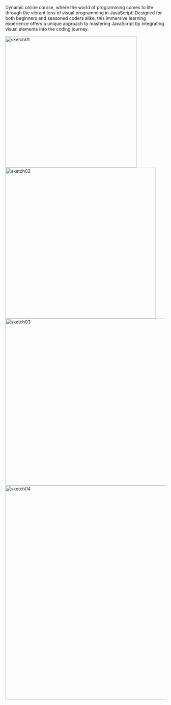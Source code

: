 Dynamic online course, where the world of programming comes to life through the vibrant lens of visual programming in JavaScript! Designed for both beginners and seasoned coders alike, this immersive learning experience offers a unique approach to mastering JavaScript by integrating visual elements into the coding journey.


<img width="413" alt="sketch01" src="https://github.com/kkrista/creative-coding/assets/78624317/db5fcb05-8d0d-4467-b7e5-0ea44307c1e5">
<img width="473" alt="sketch02" src="https://github.com/kkrista/creative-coding/assets/78624317/a3c1e8e0-5034-4ad8-9017-9ab9cd3d8085">
<img width="524" alt="sketch03" src="https://github.com/kkrista/creative-coding/assets/78624317/ff2d53f4-27d3-4b4e-b393-42939327860d">
<img width="673" alt="sketch04" src="https://github.com/kkrista/creative-coding/assets/78624317/a7402b49-00c4-47c2-bd7e-58c1da21c6f0">
